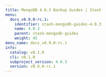```yaml
---
title: MongoDB 4.0.3 Backup Guides | Stash
menu:
  docs_v0.9.0-rc.1:
    identifier: stash-mongodb-guides-4.0.3
    name: 4.0.3
    parent: stash-mongodb-guides
    weight: 45
menu_name: docs_v0.9.0-rc.1
info:
  catalog: v0.1.0
  cli: v0.1.0
  subproject_version: 4.0.3
  version: v0.9.0-rc.1
---
```


